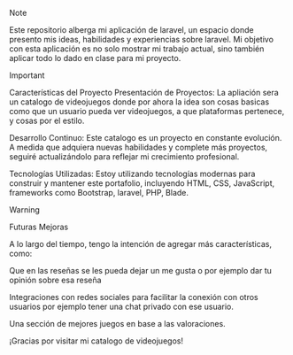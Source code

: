 > [!NOTE]
>Este repositorio alberga mi aplicación de laravel, un espacio donde presento mis ideas, habilidades y experiencias sobre laravel.
> Mi objetivo con esta aplicación es no solo mostrar mi trabajo actual, sino
> también aplicar todo lo dado en clase para mi proyecto.

> [!IMPORTANT]
> Características del Proyecto
> Presentación de Proyectos: La apliación sera un catalogo de videojuegos donde por ahora la idea son cosas basicas como que un usuario pueda ver videojuegos, a que plataformas pertenece, y cosas por el estilo.
>
>Desarrollo Continuo: Este catalogo es un proyecto en constante evolución. A medida que adquiera nuevas habilidades y complete más proyectos, seguiré actualizándolo para reflejar mi crecimiento profesional.
>
>Tecnologías Utilizadas: Estoy utilizando tecnologías modernas para construir y mantener este portafolio, incluyendo HTML, CSS, JavaScript, frameworks como Bootstrap, laravel, PHP, Blade.

>[!WARNING]
> Futuras Mejoras
>
> A lo largo del tiempo, tengo la intención de agregar más características, como:
>
> Que en las reseñas se les pueda dejar un me gusta o por ejemplo dar tu opinión sobre esa reseña
>
> Integraciones con redes sociales para facilitar la conexión con otros usuarios por ejemplo tener una chat privado con ese usuario.
>
> Una sección de mejores juegos en base a las valoraciones.
>


¡Gracias por visitar mi catalogo de videojuegos!
